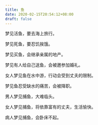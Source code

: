 ```yaml
---
title: 鱼
date: 2020-02-15T20:54:12+08:00
draft: false
---
```


梦见活鱼，要去海上旅行。



梦见死鱼，要忍饥挨饿。



梦见买鱼，会继承亲属的地产。



梦见有人给自己送鱼，会被邀参加婚礼。



女人梦见鱼在水中游，行动会受到丈夫的限制。



梦见鱼忍受缺水的痛苦，会被降职。



男人梦见捕鱼，大难临头。



女人梦见捕鱼，将依靠富有的丈夫，生活愉快。



病人梦见捕鱼，会卧床不起。

